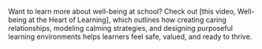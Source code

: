 Want to learn more about well-being at school? Check out \[this video, Well-being at the Heart of Learning], which outlines how creating caring relationships, modeling calming strategies, and designing purposeful learning environments helps learners feel safe, valued, and ready to thrive.
